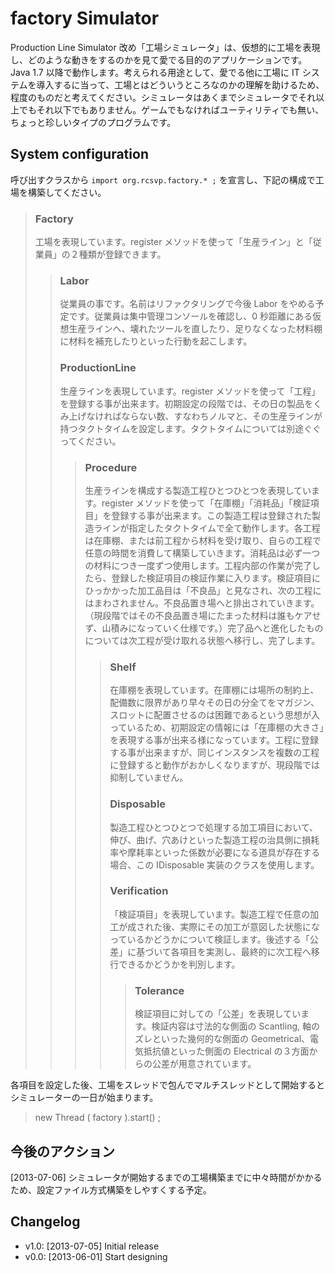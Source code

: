 # factory Simulator
Production Line Simulator 改め「工場シミュレータ」は、仮想的に工場を表現し、どのような動きをするのかを見て愛でる目的のアプリケーションです。Java 1.7 以降で動作します。考えられる用途として、愛でる他に工場に IT システムを導入するに当って、工場とはどういうところなのかの理解を助けるため、程度のものだと考えてください。シミュレータはあくまでシミュレータでそれ以上でもそれ以下でもありません。ゲームでもなければユーティリティでも無い、ちょっと珍しいタイプのプログラムです。
 
## System configuration
呼び出すクラスから <code>import org.rcsvp.factory.* ;</code> を宣言し、下記の構成で工場を構築してください。

> ###  Factory
> 工場を表現しています。register メソッドを使って「生産ライン」と「従業員」の２種類が登録できます。
>> ### Labor
>> 従業員の事です。名前はリファクタリングで今後 Labor をやめる予定です。従業員は集中管理コンソールを確認し、0 秒距離にある仮想生産ラインへ、壊れたツールを直したり、足りなくなった材料棚に材料を補充したりといった行動を起こします。
>> ### ProductionLine
>> 生産ラインを表現しています。register メソッドを使って「工程」を登録する事が出来ます。初期設定の段階では、その日の製品をくみ上げなければならない数、すなわちノルマと、その生産ラインが持つタクトタイムを設定します。タクトタイムについては別途ぐぐってください。
>>> ### Procedure
>>> 生産ラインを構成する製造工程ひとつひとつを表現しています。register メソッドを使って「在庫棚」「消耗品」「検証項目」を登録する事が出来ます。この製造工程は登録された製造ラインが指定したタクトタイムで全て動作します。各工程は在庫棚、または前工程から材料を受け取り、自らの工程で任意の時間を消費して構築していきます。消耗品は必ず一つの材料につき一度ずつ使用します。工程内部の作業が完了したら、登録した検証項目の検証作業に入ります。検証項目にひっかかった加工品目は「不良品」と見なされ、次の工程にはまわされません。不良品置き場へと排出されていきます。（現段階ではその不良品置き場にたまった材料は誰もケアせず、山積みになっていく仕様です。）完了品へと進化したものについては次工程が受け取れる状態へ移行し、完了します。
>>>> ### Shelf
>>>> 在庫棚を表現しています。在庫棚には場所の制約上、配備数に限界があり早々その日の分全てをマガジン、スロットに配置させるのは困難であるという思想が入っているため、初期設定の情報には「在庫棚の大きさ」を表現する事が出来る様になっています。工程に登録する事が出来ますが、同じインスタンスを複数の工程に登録すると動作がおかしくなりますが、現段階では抑制していません。
>>>> ### Disposable
>>>> 製造工程ひとつひとつで処理する加工項目において、伸び、曲げ、穴あけといった製造工程の治具側に損耗率や摩耗率といった係数が必要になる道具が存在する場合、この IDisposable 実装のクラスを使用します。
>>>> ### Verification
>>>> 「検証項目」を表現しています。製造工程で任意の加工が成された後、実際にその加工が意図した状態になっているかどうかについて検証します。後述する「公差」に基づいて各項目を実測し、最終的に次工程へ移行できるかどうかを判別します。
>>>>> ### Tolerance
>>>>> 検証項目に対しての「公差」を表現しています。検証内容は寸法的な側面の Scantling, 軸のズレといった幾何的な側面の Geometrical、電気抵抗値といった側面の Electrical の３方面からの公差が用意されています。

各項目を設定した後、工場をスレッドで包んでマルチスレッドとして開始するとシミュレーターの一日が始まります。

> new Thread ( factory ).start() ;

## 今後のアクション
[2013-07-06] シミュレータが開始するまでの工場構築までに中々時間がかかるため、設定ファイル方式構築をしやすくする予定。

## Changelog
- v1.0: [2013-07-05] Initial release
- v0.0: [2013-06-01] Start designing